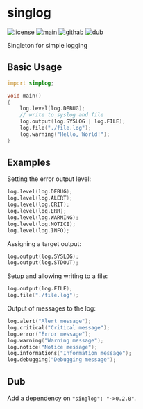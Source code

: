 # singlog

[![license](https://img.shields.io/github/license/AlexanderZhirov/singlog.svg?sort=semver&style=for-the-badge&color=green)](https://www.gnu.org/licenses/old-licenses/gpl-2.0.html)
[![main](https://img.shields.io/badge/dynamic/json.svg?label=git.zhirov.kz&style=for-the-badge&url=https://git.zhirov.kz/api/v1/repos/dlang/singlog/tags&query=$[0].name&color=violet)](https://git.zhirov.kz/dlang/singlog)
[![githab](https://img.shields.io/github/v/tag/AlexanderZhirov/singlog.svg?sort=semver&style=for-the-badge&color=blue&label=github)](https://github.com/AlexanderZhirov/singlog)
[![dub](https://img.shields.io/dub/v/singlog.svg?sort=semver&style=for-the-badge&color=orange)](https://code.dlang.org/packages/singlog)

Singleton for simple logging

## Basic Usage

```d
import simplog;

void main()
{
    log.level(log.DEBUG);
    // write to syslog and file
    log.output(log.SYSLOG | log.FILE);
    log.file("./file.log");
    log.warning("Hello, World!");
}
```

## Examples

Setting the error output level:

```d
log.level(log.DEBUG);
log.level(log.ALERT);
log.level(log.CRIT);
log.level(log.ERR);
log.level(log.WARNING);
log.level(log.NOTICE);
log.level(log.INFO);
```

Assigning a target output:

```d
log.output(log.SYSLOG);
log.output(log.STDOUT);

```

Setup and allowing writing to a file:

```d
log.output(log.FILE);
log.file("./file.log");
```

Output of messages to the log:

```d
log.alert("Alert message");
log.critical("Critical message");
log.error("Error message");
log.warning("Warning message");
log.notice("Notice message");
log.informations("Information message");
log.debugging("Debugging message");
```

## Dub

Add a dependency on `"singlog": "~>0.2.0"`.
